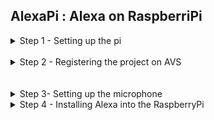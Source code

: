 ## AlexaPi : Alexa on RaspberriPi ##

<details>
  <summary>Step 1 - Setting up the pi</summary>
  <br />
   1) Copy the contents of the setup folder onto your desktop <br />
   2) Install etcher into your pc <br />
   3) Burn Raspian.img to the given sd card using etcher <br />
   4) insert the sd card into the raspberry pi <br />
   5) Poweron the rpi <br />
  </details>
  <br />
<details>
  <summary>Step 2 - Registering the project on AVS</summary>
  <br />
   1) Create an amazon developers account at  https://developer.amazon.com <br /><br />
   2) Click the ALEXA VOICE SERVICE button <br /><br />
   3) Click the GET STARTED button, then click the CREATE PRODUCT button. <br /><br />
   4) Fill in Product Information<br />
        &nbsp;&nbsp;&nbsp;&nbsp;&nbsp;&nbsp;&nbsp;&nbsp;4.1) Product Name: Input your product name <br />
         &nbsp;&nbsp;&nbsp;&nbsp;&nbsp;&nbsp;&nbsp;&nbsp;4.2) Product ID: Use the same product name as above. No spaces are allowed for the Product ID<br />
         &nbsp;&nbsp;&nbsp;&nbsp;&nbsp;&nbsp;&nbsp;&nbsp;4.3) Select Alexa-Enabled Device for Please Select Your Product Type.<br /> &nbsp;&nbsp;&nbsp;&nbsp;&nbsp;&nbsp;&nbsp;&nbsp;4.4)Select No for Will your device use a companion app? <br />
         &nbsp;&nbsp;&nbsp;&nbsp;&nbsp;&nbsp;&nbsp;&nbsp;4.5) Choose Other for Product Category. <br />
         &nbsp;&nbsp;&nbsp;&nbsp;&nbsp;&nbsp;&nbsp;&nbsp;4.6) Select Hands-free for How will users interact with your product? <br />
         &nbsp;&nbsp;&nbsp;&nbsp;&nbsp;&nbsp;&nbsp;&nbsp;4.7) Skip the Upload an image step.<br />
         &nbsp;&nbsp;&nbsp;&nbsp;&nbsp;&nbsp;&nbsp;&nbsp;4.8) Select No for Do you intend to distribute this product commercially? <br />
         &nbsp;&nbsp;&nbsp;&nbsp;&nbsp;&nbsp;&nbsp;&nbsp;4.9) Select No for Is this a children’s product <br />
         &nbsp;&nbsp;&nbsp;&nbsp;&nbsp;&nbsp;&nbsp;&nbsp;4.10) Click NEXT to continue. <br /><br />
5)Set up your security profile<br /><br />
  &nbsp;&nbsp;&nbsp;&nbsp;&nbsp;&nbsp;&nbsp;&nbsp;5.1)Click CREATE NEW PROFILE.<br />
  &nbsp;&nbsp;&nbsp;&nbsp;&nbsp;&nbsp;&nbsp;&nbsp;5.2)Enter your own custom Security Profile Name and Security Profile Description<br />
  &nbsp;&nbsp;&nbsp;&nbsp;&nbsp;&nbsp;&nbsp;&nbsp;5.3)Client ID and Client Secret will be generated for you(save it).<br />
  &nbsp;&nbsp;&nbsp;&nbsp;&nbsp;&nbsp;&nbsp;&nbsp;5.4)Select Other devices and platforms<br />
  &nbsp;&nbsp;&nbsp;&nbsp;&nbsp;&nbsp;&nbsp;&nbsp;5.5)Write a name for your Client ID <br />
  &nbsp;&nbsp;&nbsp;&nbsp;&nbsp;&nbsp;&nbsp;&nbsp;5.6)Click "Generate ID". You should get a Client ID and an option to copy it to clipboard.
  </details>
  <br /><br />
  <details>
  <summary>Step 3- Setting up the microphone</summary><br /><br />
  1)Open alsa mixer and increase the gain of capture device and playback device<br /><br />
  2)Record a soundwave by typing the command  
  ``` 
  arecord -D plughw:1,0 -d 3 test.wav 
  ``` <br /><br />
  2)Play the wave file by typing the command "aplay test.wav" <br /><br />
  <br /><br />
  </details>
  
  <details>
  <summary>Step 4 - Installing Alexa into the RaspberryPi</summary><br /><br />
  1)Navigate to home/pi directory<br /><br />
  2)Download the AVS Device SDK by entering the following commands in the terminal<br /><br />
  &nbsp;&nbsp;&nbsp;&nbsp;&nbsp;&nbsp;&nbsp;&nbsp;wget https://raw.githubusercontent.com/alexa/avs-device-sdk/master/tools/Install/setup.sh<br />
  &nbsp;&nbsp;&nbsp;&nbsp;&nbsp;&nbsp;&nbsp;&nbsp;wget https://raw.githubusercontent.com/alexa/avs-device-sdk/master/tools/Install/config.txt<br />
  &nbsp;&nbsp;&nbsp;&nbsp;&nbsp;&nbsp;&nbsp;&nbsp;wget https://raw.githubusercontent.com/alexa/avs-device-sdk/master/tools/Install/pi.sh<br /><br />
  3)open config.txt and input your credentials generated during the setup of avs <br /><br />
  4)Build the AVS Device SDK by entering the following commands in the terminal
  &nbsp;&nbsp;&nbsp;&nbsp;&nbsp;&nbsp;&nbsp;&nbsp;cd /home/pi/<br />
  &nbsp;&nbsp;&nbsp;&nbsp;&nbsp;&nbsp;&nbsp;&nbsp;sudo bash setup.sh config.txt<br /><br />
  
    </details>
  
<br /><br /><br /><br />
full tutorial is available on : (https://developer.amazon.com/docs/alexa-voice-service/register-a-product.html)


